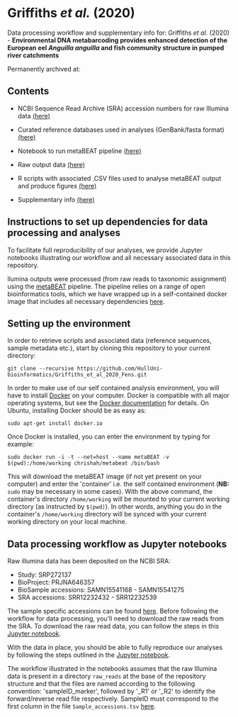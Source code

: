# Griffiths *et al.* (2020)
Data processing workflow and supplementary info for:
Griffiths *et al.* (2020) - **Environmental DNA metabarcoding provides enhanced detection of the European eel *Anguilla anguilla* and fish community structure in pumped river catchments**

Permanently archived at:

## Contents

- NCBI Sequence Read Archive (SRA) accession numbers for raw Illumina data [(here)](https://github.com/NPGriffiths/Griffiths_et_al_2020_Fens/blob/master/Data/Sample_accessions.tsv)

- Curated reference databases used in analyses (GenBank/fasta format) [(here)](https://github.com/NPGriffiths/Griffiths_et_al_2020_Fens/tree/master/Reference_DBs)

- Notebook to run metaBEAT pipeline [(here)](https://github.com/NPGriffiths/Griffiths_et_al_2020_Fens/blob/master/Jupyter_notebooks/Fens_2017_metaBEAT.ipynb)

- Raw output data [(here)](https://github.com/NPGriffiths/Griffiths_et_al_2020_Fens/blob/master/Data/Raw_Data/Eel2017_12S-trim30-min90-crop110-mergeforwonly-filt100-dev0.2_nonchimera_c1cov3_blast0.98_fish-by-taxonomy-readcounts.blast.tsv)

- R scripts with associated .CSV files used to analyse metaBEAT output and produce figures [(here)](https://github.com/NPGriffiths/Griffiths_et_al_2020_Fens/tree/master/R_scripts)

- Supplementary info [(here)](https://github.com/NPGriffiths/Griffiths_et_al_2020_Fens/tree/master/Data/Supp_Info)


## Instructions to set up dependencies for data processing and analyses
To facilitate full reproducibility of our analyses, we provide Jupyter notebooks illustrating our workflow and all necessary associated data in this repository.

llumina outputs were processed (from raw reads to taxonomic assignment) using the [metaBEAT](https://github.com/HullUni-bioinformatics/metaBEAT) pipeline. The pipeline relies on a range of open bioinformatics tools, which we have wrapped up in a self-contained docker image that includes all necessary dependencies [here](https://hub.docker.com/r/chrishah/metabeat/).

## Setting up the environment
In order to retrieve scripts and associated data (reference sequences, sample metadata etc.), start by cloning this repository to your current directory:

```
git clone --recursive https://github.com/HullUni-bioinformatics/Griffiths_et_al_2020_Fens.git
```
In order to make use of our self contained analysis environment, you will have to install [Docker](https://www.docker.com/) on your computer. 
Docker is compatible with all major operating systems, but see the [Docker documentation](https://docs.docker.com/) for details. On Ubuntu, installing Docker should be as easy as:
```
sudo apt-get install docker.io
```

Once Docker is installed, you can enter the environment by typing for example:
```
sudo docker run -i -t --net=host --name metaBEAT -v $(pwd):/home/working chrishah/metabeat /bin/bash
```
This will download the metaBEAT image (if not yet present on your computer) and enter the 'container' i.e. the self contained environment (**NB:** ```sudo``` may be necessary in some cases). With the above command, the container's directory ```/home/working``` will be mounted to your current working directory (as instructed by ```$(pwd)```). In other words, anything you do in the container's ```/home/working``` directory will be synced with your current working directory on your local machine.


## Data processing workflow as Jupyter notebooks
Raw illumina data has been deposited on the NCBI SRA:
- Study: SRP272137
- BioProject: PRJNA646357
- BioSample accessions: SAMN15541168 - SAMN15541275
- SRA accessions: SRR12232432 - SRR12232539 

The sample specific accessions can be found [here](https://github.com/NPGriffiths/Griffiths_et_al_2020_Fens/blob/master/Data/Sample_accessions.tsv). Before following the workflow for data processing, you'll need to download the raw reads from the SRA. To download the raw read data, you can follow the steps in this [Jupyter notebook](https://github.com/NPGriffiths/Griffiths_et_al_2020_Fens/blob/master/Jupyter_notebooks/How_to_download_from_SRA.ipynb).

With the data in place, you should be able to fully reproduce our analyses by following the steps outlined in the [Jupyter notebook](https://github.com/NPGriffiths/Griffiths_et_al_2020_Fens/blob/master/Jupyter_notebooks/Fens_2017_metaBEAT.ipynb).

The workflow illustrated in the notebooks assumes that the raw Illumina data is present in a directory ```raw_reads``` at the base of the repository structure and that the files are named according to the following convention: 'sampleID_marker', followed by '_R1' or '_R2' to identify the forward/reverse read file respectively. SampleID must correspond to the first column in the file ```Sample_accessions.tsv``` [here](https://github.com/NPGriffiths/Griffiths_et_al_2020_Fens/blob/master/Data/Sample_accessions.tsv).
